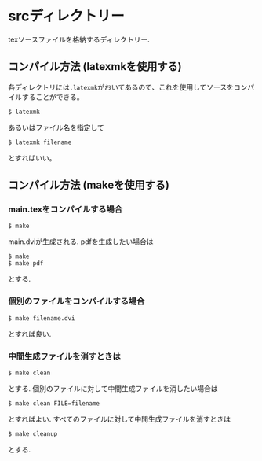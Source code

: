 # srcディレクトリー
  texソースファイルを格納するディレクトリー.

## コンパイル方法 (latexmkを使用する)
各ディレクトリには`.latexmk`がおいてあるので、これを使用してソースをコンパイルすることができる。

```shell
$ latexmk
```
あるいはファイル名を指定して
```shell
$ latexmk filename
```
とすればいい。

## コンパイル方法 (makeを使用する)
### main.texをコンパイルする場合
```shell
$ make
```
main.dviが生成される. pdfを生成したい場合は
```shell
$ make
$ make pdf
```
とする.

### 個別のファイルをコンパイルする場合
```shell
$ make filename.dvi
```
とすれば良い.

### 中間生成ファイルを消すときは
```shell
$ make clean 
```
とする. 個別のファイルに対して中間生成ファイルを消したい場合は
```shell
$ make clean FILE=filename
```
とすればよい. すべてのファイルに対して中間生成ファイルを消すときは
```shell
$ make cleanup
```
とする.
